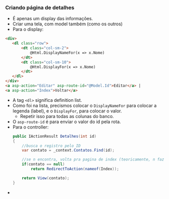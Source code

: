 ### Criando página de detalhes
* É apenas um display das informações.
* Criar uma tela, com model também (como os outros)
* Para o display:
 ```HTML
 <div>
    <dl class="row">
        <dt class="col-sm-2">
            @Html.DisplayNameFor(x => x.Nome)
        </dt>
        <dt class="col-sm-10">
            @Html.DisplayFor(x => x.Nome)
        </dt>
    </dl>
 </div>
 <a asp-action="Editar" asp-route-id="@Model.Id">Editar</a> |
 <a asp-action="Index">Voltar</a>
 ```
 * A tag `<dl>` significa definition list.
 * Como foi na lista, precismos colocar o `DisplayNameFor` para colocar a legenda (label), e o `DisplayFor`, para colocar o valor.
   * Repetir isso para todas as colunas do banco.
 * O `asp-route-id` é para enviar o valor do id pela rota.
 * Para o controller:
    ```C#
    public IActionResult Detalhes(int id)
    {   
        //busca o registro pelo ID
        var contato = _context.Contatos.Find(id);

        //se n encontra, volta pra pagina de index (teoricamente, n faz nada)
        if(contato == null)
            return RedirectToAction(nameof(Index));

        return View(contato);
    }
    ```
* 